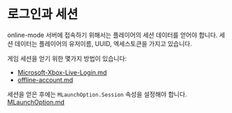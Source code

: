 # 로그인과 세션

online-mode 서버에 접속하기 위해서는 플레이어의 세션 데이터를 얻어야 합니다. 세션 데이터는 플레이어의 유저이름, UUID, 엑세스토큰을 가지고 있습니다.

게임 세션을 얻기 위한 몇가지 방법이 있습니다:

* [Microsoft-Xbox-Live-Login.md](Microsoft-Xbox-Live-Login.md "mention")
* [offline-account.md](offline-account.md "mention")

세션을 얻은 후에는 `MLaunchOption.Session` 속성을 설정해야 합니다. [MLaunchOption.md](../getting-started/MLaunchOption.md "mention")
